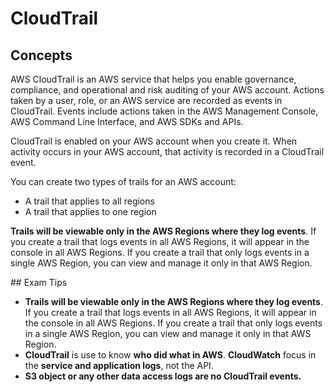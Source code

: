 # CloudTrail
## Concepts

AWS CloudTrail is an AWS service that helps you enable governance, compliance, and operational and risk auditing of your AWS account. Actions taken by a user, role, or an AWS service are recorded as events in CloudTrail. Events include actions taken in the AWS Management Console, AWS Command Line Interface, and AWS SDKs and APIs.

CloudTrail is enabled on your AWS account when you create it. When activity occurs in your AWS account, that activity is recorded in a CloudTrail event. 

You can create two types of trails for an AWS account:
* A trail that applies to all regions
* A trail that applies to one region

**Trails will be viewable only in the AWS Regions where they log events**. If you create a trail that logs events in all AWS Regions, it will appear in the console in all AWS Regions. If you create a trail that only logs events in a single AWS Region, you can view and manage it only in that AWS Region.


## Exam Tips
* **Trails will be viewable only in the AWS Regions where they log events**. If you create a trail that logs events in all AWS Regions, it will appear in the console in all AWS Regions. If you create a trail that only logs events in a single AWS Region, you can view and manage it only in that AWS Region.
* **CloudTrail** is use to know **who did what in AWS**. **CloudWatch** focus in the **service and application logs**, not the API.
* **S3 object or any other data access logs are no CloudTrail events.**